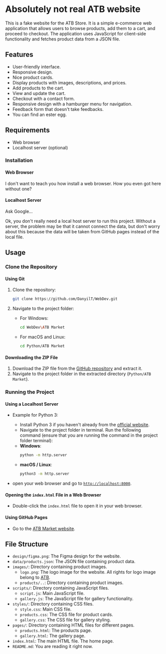 # Absolutely not real ATB website

This is a fake website for the ATB Store. It is a simple e-commerce web application that allows users to browse products, add them to a cart, and proceed to checkout. The application uses JavaScript for client-side functionality and fetches product data from a JSON file.

## Features
- User-friendly interface.
- Responsive design.
- Nice product cards.
- Display products with images, descriptions, and prices.
- Add products to the cart.
- View and update the cart.
- Checkout with a contact form.
- Responsive design with a hamburger menu for navigation.
- Feedback form that doesn't take feedbacks.
- You can find an ester egg.

## Requirements

- Web browser
- Localhost server (optional)

### Installation

#### Web Browser

I don't want to teach you how install a web browser. How you even got here without one?

#### Localhost Server

Ask Google...

Ok, you don't really need a local host server to run this project. Without a server, the problem may be that it cannot connect the data, but don't worry about this because the data will be taken from GitHub pages instead of the local file.

## Usage

### Clone the Repository

#### Using Git

1. Clone the repository:
    ```sh
    git clone https://github.com/DanyilT/WebDev.git
    ```

2. Navigate to the project folder:
    - For Windows:
         ```sh
         cd WebDev\ATB Market
         ```
    - For macOS and Linux:
         ```sh
         cd Python/ATB Market
         ```

#### Downloading the ZIP File

1. Download the ZIP file from the [GitHub repository](https://github.com/DanyilT/WebDev.git) and extract it.
2. Navigate to the project folder in the extracted directory (`Python/ATB Market`).

### Running the Project

#### Using a Localhost Server

- Example for Python 3:
    - Install Python 3 if you haven't already from the [official website](https://www.python.org/).
    - Navigate to the project folder in terminal. Run the following command (ensure that you are running the command in the project folder terminal):
    - **Windows**:
        ```sh
        python -m http.server
        ```
    - **macOS / Linux**:
        ```sh
        python3 -m http.server
        ```

- open your web browser and go to [`http://localhost:8000`](http://localhost:8000).

#### Opening the `index.html` File in a Web Browser

- Double-click the `index.html` file to open it in your web browser.

#### Using GitHub Pages

- Go to the [ATB Market website](https://danyilt.github.io/WebDev/ATB%20Market/).

## File Structure
- `design/figma.png`: The Figma design for the website.
- `data/products.json`: The JSON file containing product data.
- `images/`: Directory containing product images.
    - `logo.png`: The logo image for the website. All rights for logo image belong to [ATB](https://www.atbmarket.com/).
    - `products/..`: Directory containing product images.
- `scripts/`: Directory containing JavaScript files.
    - `script.js`: Main JavaScript file.
    - `gallery.js`: The JavaScript file for gallery functionality.
- `styles/`: Directory containing CSS files.
    - `style.css`: Main CSS file.
    - `products.css`: The CSS file for product cards.
    - `gallery.css`: The CSS file for gallery styling.
- `pages/`: Directory containing HTML files for different pages.
    - `products.html`: The products page.
    - `gallery.html`: The gallery page.
- `index.html`: The main HTML file. The home page.
- `README.md`: You are reading it right now.
